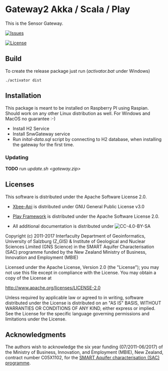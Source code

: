 Gateway2 Akka / Scala / Play
=================================

This is the Sensor Gateway.

<!-- [![Build Status][build-status-badge]][build-status-url] -->
[![Issues][issues-badge]][issues-url]

[![License][license-badge]][license-url]

<!-- 
[build-status-badge]: https://img.shields.io/travis/ZGIS/smart-portal-backend.svg?style=flat-square
[build-status-url]: https://travis-ci.org/ZGIS/smart-portal-backend
-->
[issues-badge]: https://img.shields.io/github/issues/grmpfhmbl/SnwGateway.svg?style=flat-square
[issues-url]: https://github.com/grmpfhmbl/SnwGateway/issues
[license-badge]: https://img.shields.io/badge/License-Apache%202-blue.svg?style=flat-square
[license-url]: LICENSE

## Build

To create the release package just run (_activator.bat_ under Windows)

    ./activator dist

## Installation

This package is meant to be installed on Raspberry PI using Raspian. Should work on any other Linux distribution as
well. For Windows and MacOS no guarantee :-)

- Install H2 Service
- Install SnwGateway service
- Run _inital-data.sql_ script by connecting to H2 database, when installing the gateway for the first time.

### Updating

**TODO** run _update.sh <gateway.zip>_

## Licenses

This software is distributed under the Apache Software License 2.0.

- [Xbee-Api](https://github.com/andrewrapp/xbee-api) is distributed under GNU General Public License v3.0
- [Play Framework](https://www.playframework.com/) is distributed under the Apache Software License 2.0.

- All additional documentation is distributed under ![CC-4.0-BY-SA](https://licensebuttons.net/l/by-sa/4.0/88x31.png)

Copyright (c) 2011-2017 Interfaculty Department of Geoinformatics, University of
Salzburg (Z_GIS) & Institute of Geological and Nuclear Sciences Limited (GNS Science)
in the SMART Aquifer Characterisation (SAC) programme funded by the New Zealand
Ministry of Business, Innovation and Employment (MBIE)

Licensed under the Apache License, Version 2.0 (the "License");
you may not use this file except in compliance with the License.
You may obtain a copy of the License at

  http://www.apache.org/licenses/LICENSE-2.0

Unless required by applicable law or agreed to in writing, software
distributed under the License is distributed on an "AS IS" BASIS,
WITHOUT WARRANTIES OR CONDITIONS OF ANY KIND, either express or implied.
See the License for the specific language governing permissions and
limitations under the License.

## Acknowledgments

The authors wish to acknowledge the six year funding (07/2011-06/2017) of the
Ministry of Business, Innovation, and Employment (MBIE), New Zealand,
contract number C05X1102, for the [SMART Aquifer characterisation (SAC) programme](http://www.gns.cri.nz/Home/Our-Science/Environment-and-Materials/Groundwater/Research-Programmes/SMART-Aquifer-Characterisation).
